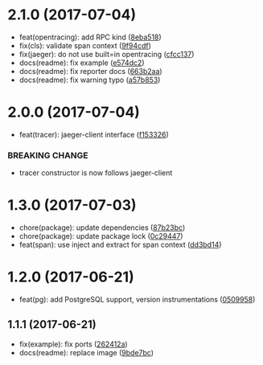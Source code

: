 <a name="2.1.0"></a>
# 2.1.0 (2017-07-04)

* feat(opentracing): add RPC kind ([8eba518](https://github.com/RisingStack/jaeger-node/commit/8eba518))
* fix(cls): validate span context ([9f94cdf](https://github.com/RisingStack/jaeger-node/commit/9f94cdf))
* fix(jaeger): do not use built=in opentracing ([cfcc137](https://github.com/RisingStack/jaeger-node/commit/cfcc137))
* docs(readme): fix example ([e574dc2](https://github.com/RisingStack/jaeger-node/commit/e574dc2))
* docs(readme): fix reporter docs ([663b2aa](https://github.com/RisingStack/jaeger-node/commit/663b2aa))
* docs(readme): fix warning typo ([a57b853](https://github.com/RisingStack/jaeger-node/commit/a57b853))



<a name="2.0.0"></a>
# 2.0.0 (2017-07-04)

* feat(tracer): jaeger-client interface ([f153326](https://github.com/RisingStack/jaeger-node/commit/f153326))


### BREAKING CHANGE

* tracer constructor is now follows jaeger-client


<a name="1.3.0"></a>
# 1.3.0 (2017-07-03)

* chore(package): update dependencies ([87b23bc](https://github.com/RisingStack/jaeger-node/commit/87b23bc))
* chore(package): update package lock ([0c29447](https://github.com/RisingStack/jaeger-node/commit/0c29447))
* feat(span): use inject and extract for span context ([dd3bd14](https://github.com/RisingStack/jaeger-node/commit/dd3bd14))



<a name="1.2.0"></a>
# 1.2.0 (2017-06-21)

* feat(pg): add PostgreSQL support, version instrumentations ([0509958](https://github.com/RisingStack/jaeger-node/commit/0509958))



<a name="1.1.1"></a>
## 1.1.1 (2017-06-21)

* fix(example): fix ports ([262412a](https://github.com/RisingStack/jaeger-node/commit/262412a))
* docs(readme): replace image ([9bde7bc](https://github.com/RisingStack/jaeger-node/commit/9bde7bc))




